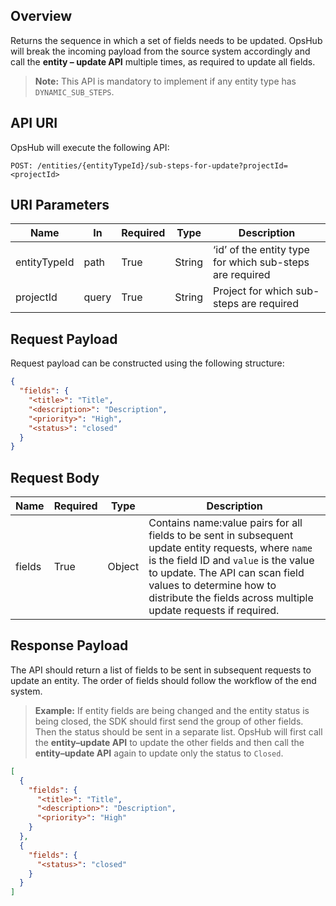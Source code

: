 
## Overview
Returns the sequence in which a set of fields needs to be updated. OpsHub will break the incoming payload from the source system accordingly and call the **entity – update API** multiple times, as required to update all fields.  

> **Note:** This API is mandatory to implement if any entity type has `DYNAMIC_SUB_STEPS`.  

## API URI
OpsHub will execute the following API:

```http
POST: /entities/{entityTypeId}/sub-steps-for-update?projectId=<projectId>
```

## URI Parameters

| Name | In | Required | Type | Description |
|------|----|---------|------|-------------|
| entityTypeId | path | True | String | ‘id’ of the entity type for which sub-steps are required |
| projectId | query | True | String | Project for which sub-steps are required |

## Request Payload
Request payload can be constructed using the following structure:

```json
{ 
  "fields": { 
    "<title>": "Title", 
    "<description>": "Description", 
    "<priority>": "High", 
    "<status>": "closed" 
  } 
}
```

## Request Body

| Name | Required | Type | Description |
|------|---------|------|-------------|
| fields | True | Object | Contains name:value pairs for all fields to be sent in subsequent update entity requests, where `name` is the field ID and `value` is the value to update. The API can scan field values to determine how to distribute the fields across multiple update requests if required. |

## Response Payload
The API should return a list of fields to be sent in subsequent requests to update an entity. The order of fields should follow the workflow of the end system.  

> **Example:** If entity fields are being changed and the entity status is being closed, the SDK should first send the group of other fields. Then the status should be sent in a separate list. OpsHub will first call the **entity–update API** to update the other fields and then call the **entity–update API** again to update only the status to `Closed`.

```json
[
  { 
    "fields": { 
      "<title>": "Title", 
      "<description>": "Description", 
      "<priority>": "High" 
    } 
  }, 
  { 
    "fields": { 
      "<status>": "closed" 
    } 
  } 
]
```

